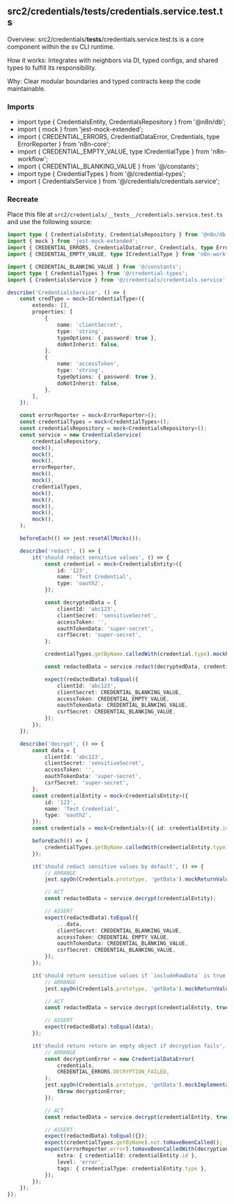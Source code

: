 ## src2/credentials/__tests__/credentials.service.test.ts

Overview: src2/credentials/__tests__/credentials.service.test.ts is a core component within the sv CLI runtime.

How it works: Integrates with neighbors via DI, typed configs, and shared types to fulfill its responsibility.

Why: Clear modular boundaries and typed contracts keep the code maintainable.

### Imports

- import type { CredentialsEntity, CredentialsRepository } from '@n8n/db';
- import { mock } from 'jest-mock-extended';
- import { CREDENTIAL_ERRORS, CredentialDataError, Credentials, type ErrorReporter } from 'n8n-core';
- import { CREDENTIAL_EMPTY_VALUE, type ICredentialType } from 'n8n-workflow';
- import { CREDENTIAL_BLANKING_VALUE } from '@/constants';
- import type { CredentialTypes } from '@/credential-types';
- import { CredentialsService } from '@/credentials/credentials.service';

### Recreate

Place this file at `src2/credentials/__tests__/credentials.service.test.ts` and use the following source:

```ts
import type { CredentialsEntity, CredentialsRepository } from '@n8n/db';
import { mock } from 'jest-mock-extended';
import { CREDENTIAL_ERRORS, CredentialDataError, Credentials, type ErrorReporter } from 'n8n-core';
import { CREDENTIAL_EMPTY_VALUE, type ICredentialType } from 'n8n-workflow';

import { CREDENTIAL_BLANKING_VALUE } from '@/constants';
import type { CredentialTypes } from '@/credential-types';
import { CredentialsService } from '@/credentials/credentials.service';

describe('CredentialsService', () => {
	const credType = mock<ICredentialType>({
		extends: [],
		properties: [
			{
				name: 'clientSecret',
				type: 'string',
				typeOptions: { password: true },
				doNotInherit: false,
			},
			{
				name: 'accessToken',
				type: 'string',
				typeOptions: { password: true },
				doNotInherit: false,
			},
		],
	});

	const errorReporter = mock<ErrorReporter>();
	const credentialTypes = mock<CredentialTypes>();
	const credentialsRepository = mock<CredentialsRepository>();
	const service = new CredentialsService(
		credentialsRepository,
		mock(),
		mock(),
		mock(),
		errorReporter,
		mock(),
		mock(),
		credentialTypes,
		mock(),
		mock(),
		mock(),
		mock(),
		mock(),
	);

	beforeEach(() => jest.resetAllMocks());

	describe('redact', () => {
		it('should redact sensitive values', () => {
			const credential = mock<CredentialsEntity>({
				id: '123',
				name: 'Test Credential',
				type: 'oauth2',
			});

			const decryptedData = {
				clientId: 'abc123',
				clientSecret: 'sensitiveSecret',
				accessToken: '',
				oauthTokenData: 'super-secret',
				csrfSecret: 'super-secret',
			};

			credentialTypes.getByName.calledWith(credential.type).mockReturnValueOnce(credType);

			const redactedData = service.redact(decryptedData, credential);

			expect(redactedData).toEqual({
				clientId: 'abc123',
				clientSecret: CREDENTIAL_BLANKING_VALUE,
				accessToken: CREDENTIAL_EMPTY_VALUE,
				oauthTokenData: CREDENTIAL_BLANKING_VALUE,
				csrfSecret: CREDENTIAL_BLANKING_VALUE,
			});
		});
	});

	describe('decrypt', () => {
		const data = {
			clientId: 'abc123',
			clientSecret: 'sensitiveSecret',
			accessToken: '',
			oauthTokenData: 'super-secret',
			csrfSecret: 'super-secret',
		};
		const credentialEntity = mock<CredentialsEntity>({
			id: '123',
			name: 'Test Credential',
			type: 'oauth2',
		});
		const credentials = mock<Credentials>({ id: credentialEntity.id });

		beforeEach(() => {
			credentialTypes.getByName.calledWith(credentialEntity.type).mockReturnValueOnce(credType);
		});

		it('should redact sensitive values by default', () => {
			// ARRANGE
			jest.spyOn(Credentials.prototype, 'getData').mockReturnValueOnce(data);

			// ACT
			const redactedData = service.decrypt(credentialEntity);

			// ASSERT
			expect(redactedData).toEqual({
				...data,
				clientSecret: CREDENTIAL_BLANKING_VALUE,
				accessToken: CREDENTIAL_EMPTY_VALUE,
				oauthTokenData: CREDENTIAL_BLANKING_VALUE,
				csrfSecret: CREDENTIAL_BLANKING_VALUE,
			});
		});

		it('should return sensitive values if `includeRawData` is true', () => {
			// ARRANGE
			jest.spyOn(Credentials.prototype, 'getData').mockReturnValueOnce(data);

			// ACT
			const redactedData = service.decrypt(credentialEntity, true);

			// ASSERT
			expect(redactedData).toEqual(data);
		});

		it('should return return an empty object if decryption fails', () => {
			// ARRANGE
			const decryptionError = new CredentialDataError(
				credentials,
				CREDENTIAL_ERRORS.DECRYPTION_FAILED,
			);
			jest.spyOn(Credentials.prototype, 'getData').mockImplementation(() => {
				throw decryptionError;
			});

			// ACT
			const redactedData = service.decrypt(credentialEntity, true);

			// ASSERT
			expect(redactedData).toEqual({});
			expect(credentialTypes.getByName).not.toHaveBeenCalled();
			expect(errorReporter.error).toHaveBeenCalledWith(decryptionError, {
				extra: { credentialId: credentialEntity.id },
				level: 'error',
				tags: { credentialType: credentialEntity.type },
			});
		});
	});
});

```
